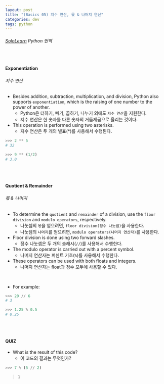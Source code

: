```yaml
---
layout: post
title: "(Basics 05) 지수 연산, 몫 & 나머지 연산"
categories: dev
tags: python
---
```


###### [SoloLearn](https://www.sololearn.com) Python 번역

<br>

#### Exponentiation

###### 지수 연산

- Besides addition, subtraction, multiplication, and division, Python also supports `exponentiation`, which is the raising of one number to the power of another.
  - Python은 더하기, 빼기, 곱하기, 나누기 외에도 `지수 연산`을 지원한다.
  - 지수 연산은 한 숫자를 다른 숫자의 거듭제곱으로 올리는 것이다.
- This operation is performed using two asterisks.
  - 지수 연산은 두 개의 별표(\*)를 사용해서 수행된다.

```python
>>> 2 ** 5
# 32

>>> 9 ** (1/2)
# 3.0
```

<br>

<br>

#### Quotient \& Remainder

###### 몫 \& 나머지

- To determine the `quotient` and `remainder` of a division, use the `floor division` and `modulo operators`, respectively.
  - 나눗셈의 `몫`을 얻으려면, `floor division(정수 나눗셈)`을 사용한다.
  - 나눗셈의 `나머지`를 얻으려면, `modulo operators(나머지 연산자)`를 사용한다.
- Floor division is done using two forward slashes.
  - 정수 나눗셈은 두 개의 슬래시(`//`)를 사용해서 수행한다.
- The modulo operator is carried out with a percent symbol.
  - 나머지 연산자는 퍼센트 기호(`%`)를 사용해서 수행한다.
- These operators can be used with both floats and integers.
  - 나머지 연산자는 float과 정수 모두에 사용할 수 있다.

<br>

- For example:

```python
>>> 20 // 6
# 3

>>> 1.25 % 0.5
# 0.25
```

<br>

<br>

#### QUIZ

- What is the result of this code?
  - 이 코드의 결과는 무엇인가?

```python
>>> 7 % (5 // 2)
```

> `1`

<br>

<br>